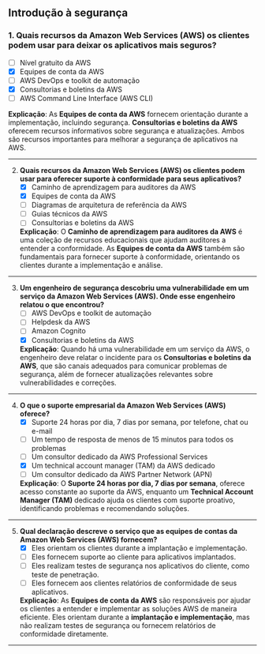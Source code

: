 ##  Introdução à segurança

### 1. **Quais recursos da Amazon Web Services (AWS) os clientes podem usar para deixar os aplicativos mais seguros?**
   - [ ] Nível gratuito da AWS
   - [x] Equipes de conta da AWS
   - [ ] AWS DevOps e toolkit de automação
   - [x] Consultorias e boletins da AWS
   - [ ] AWS Command Line Interface (AWS CLI)

   **Explicação**: As **Equipes de conta da AWS** fornecem orientação durante a implementação, incluindo segurança. **Consultorias e boletins da AWS** oferecem recursos informativos sobre segurança e atualizações. Ambos são recursos importantes para melhorar a segurança de aplicativos na AWS.

---

2. **Quais recursos da Amazon Web Services (AWS) os clientes podem usar para oferecer suporte à conformidade para seus aplicativos?**
   - [x] Caminho de aprendizagem para auditores da AWS
   - [x] Equipes de conta da AWS
   - [ ] Diagramas de arquitetura de referência da AWS
   - [ ] Guias técnicos da AWS
   - [ ] Consultorias e boletins da AWS

   **Explicação**: O **Caminho de aprendizagem para auditores da AWS** é uma coleção de recursos educacionais que ajudam auditores a entender a conformidade. As **Equipes de conta da AWS** também são fundamentais para fornecer suporte à conformidade, orientando os clientes durante a implementação e análise.

---

3. **Um engenheiro de segurança descobriu uma vulnerabilidade em um serviço da Amazon Web Services (AWS). Onde esse engenheiro relatou o que encontrou?**
   - [ ] AWS DevOps e toolkit de automação
   - [ ] Helpdesk da AWS
   - [ ] Amazon Cognito
   - [x] Consultorias e boletins da AWS

   **Explicação**: Quando há uma vulnerabilidade em um serviço da AWS, o engenheiro deve relatar o incidente para os **Consultorias e boletins da AWS**, que são canais adequados para comunicar problemas de segurança, além de fornecer atualizações relevantes sobre vulnerabilidades e correções.

---

4. **O que o suporte empresarial da Amazon Web Services (AWS) oferece?**
   - [x] Suporte 24 horas por dia, 7 dias por semana, por telefone, chat ou e-mail
   - [ ] Um tempo de resposta de menos de 15 minutos para todos os problemas
   - [ ] Um consultor dedicado da AWS Professional Services
   - [x] Um technical account manager (TAM) da AWS dedicado
   - [ ] Um consultor dedicado da AWS Partner Network (APN)

   **Explicação**: O **Suporte 24 horas por dia, 7 dias por semana**, oferece acesso constante ao suporte da AWS, enquanto um **Technical Account Manager (TAM)** dedicado ajuda os clientes com suporte proativo, identificando problemas e recomendando soluções.

---

5. **Qual declaração descreve o serviço que as equipes de contas da Amazon Web Services (AWS) fornecem?**
   - [x] Eles orientam os clientes durante a implantação e implementação.
   - [ ] Eles fornecem suporte ao cliente para aplicativos implantados.
   - [ ] Eles realizam testes de segurança nos aplicativos do cliente, como teste de penetração.
   - [ ] Eles fornecem aos clientes relatórios de conformidade de seus aplicativos.

   **Explicação**: As **Equipes de conta da AWS** são responsáveis por ajudar os clientes a entender e implementar as soluções AWS de maneira eficiente. Eles orientam durante a **implantação e implementação**, mas não realizam testes de segurança ou fornecem relatórios de conformidade diretamente.

---
